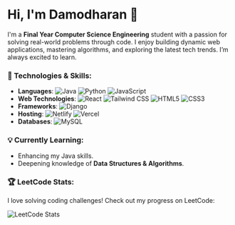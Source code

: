 # Hi, I'm Damodharan 👋

I'm a **Final Year Computer Science Engineering** student with a passion for solving real-world problems through code. I enjoy building dynamic web applications, mastering algorithms, and exploring the latest tech trends. I’m always excited to learn.

### 🚀 Technologies & Skills:
- **Languages**: ![Java](https://img.shields.io/badge/Java-%23ED8B00.svg?style=flat&logo=java&logoColor=white) ![Python](https://img.shields.io/badge/Python-%233776D2.svg?style=flat&logo=python&logoColor=white) ![JavaScript](https://img.shields.io/badge/JavaScript-%23F7DF1E.svg?style=flat&logo=javascript&logoColor=black)
- **Web Technologies**: ![React](https://img.shields.io/badge/React-%2320232a.svg?style=flat&logo=react&logoColor=%2361DAFB) ![Tailwind CSS](https://img.shields.io/badge/Tailwind%20CSS-%2338B2AC.svg?style=flat&logo=tailwind-css&logoColor=white) ![HTML5](https://img.shields.io/badge/HTML5-%23E34F26.svg?style=flat&logo=html5&logoColor=white) ![CSS3](https://img.shields.io/badge/CSS3-%231572B6.svg?style=flat&logo=css3&logoColor=white)
- **Frameworks**: ![Django](https://img.shields.io/badge/Django-%23092E20.svg?style=flat&logo=django&logoColor=white)
- **Hosting**: 
  ![Netlify](https://img.shields.io/badge/Netlify-%23000000.svg?style=flat&logo=netlify&logoColor=white) 
  ![Vercel](https://img.shields.io/badge/Vercel-%23000000.svg?style=flat&logo=vercel&logoColor=white)
- **Databases**: ![MySQL](https://img.shields.io/badge/MySQL-%2300f.svg?style=flat&logo=mysql&logoColor=white)  


### 💡 Currently Learning:
- Enhancing my Java skills.
- Deepening knowledge of **Data Structures & Algorithms**.

### 🏆 LeetCode Stats:
I love solving coding challenges! Check out my progress on LeetCode:

![LeetCode Stats](https://leetcard.jacoblin.cool/DamodharanM?theme=dark&font=baloo&extension=null)
